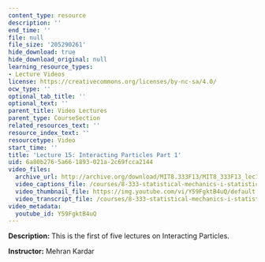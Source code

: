 ```yaml
---
content_type: resource
description: ''
end_time: ''
file: null
file_size: '205290261'
hide_download: true
hide_download_original: null
learning_resource_types:
- Lecture Videos
license: https://creativecommons.org/licenses/by-nc-sa/4.0/
ocw_type: ''
optional_tab_title: ''
optional_text: ''
parent_title: Video Lectures
parent_type: CourseSection
related_resources_text: ''
resource_index_text: ''
resourcetype: Video
start_time: ''
title: 'Lecture 15: Interacting Particles Part 1'
uid: 6a80b276-5a66-1893-021a-2c69fcca2144
video_files:
  archive_url: http://archive.org/download/MIT8.333F13/MIT8_333F13_lec15_300k.mp4
  video_captions_file: /courses/8-333-statistical-mechanics-i-statistical-mechanics-of-particles-fall-2013/928c4083bd1e57b2bae398c1e2285905_Y59FgktB4uQ.vtt
  video_thumbnail_file: https://img.youtube.com/vi/Y59FgktB4uQ/default.jpg
  video_transcript_file: /courses/8-333-statistical-mechanics-i-statistical-mechanics-of-particles-fall-2013/5a4e8b6bc1fb2d63c43e4e6274d66854_Y59FgktB4uQ.pdf
video_metadata:
  youtube_id: Y59FgktB4uQ
---
```


**Description:** This is the first of five lectures on Interacting Particles.

**Instructor:** Mehran Kardar


